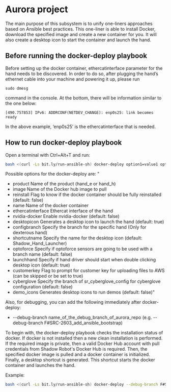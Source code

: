 # Aurora project #

The main purpose of this subsystem is to unify one-liners approaches based on Ansible best practices. This one-liner is able to install Docker, download the specified image and create a new container for you. It will also create a desktop icon to start the container and launch the hand.

## Before running the docker-deploy playbook ##

Before setting up the docker container, ethercatinterface parameter for the hand needs to be discovered. In order to do so, after plugging the hand’s ethernet cable into your machine and powering it up, please run
```shell
sudo dmesg
```
command in the console. At the bottom, there will be information similar to the one below:
```shell
[490.757853] IPv6: ADDRCONF(NETDEV_CHANGE): enp0s25: link becomes ready
```
In the above example, ‘enp0s25’ is the ethercatinterface that is needed. 

## How to run docker-deploy playbook ##

Open a terminal with Ctrl+Alt+T and run:

```bash
bash <(curl -Ls bit.ly/run-ansible-sh) docker-deploy option1=value1 option2=value2 option3=value3
```

Possible options for the docker-deploy are:
"
* product                   Name of the product (hand_e or hand_h)
* image                     Name of the Docker hub image to pull
* reinstall                 Flag to know if the docker container should be fully reinstalled (default: false)
* name                      Name of the docker container
* ethercatinterface         Ethercat interface of the hand
* nvidia-docker             Enable nvidia-docker (default: false)
* desktopicon               Generates a desktop icon to launch the hand (default: true)
* configbranch              Specify the branch for the specific hand (Only for dexterous hand)
* shortcutname              Specify the name for the desktop icon (default: Shadow_Hand_Launcher)
* optoforce                 Specify if optoforce sensors are going to be used with a branch name (default: false)
* launchhand                Specify if hand driver should start when double clicking desktop icon (default: true)
* customerkey               Flag to prompt for customer key for uploading files to AWS (can be skipped or be set to true)
* cyberglove                Specify the branch of sr_cyberglove_config for cyberglove configuration (default: false)
* demo_icons                Generates desktop icons to run demos (default: false)"

Also, for debugging, you can add the following immediately after docker-deploy:

* --debug-branch name_of_the_debug_branch_of_aurora_repo (e.g. --debug-branch F#SRC-2603_add_ansible_bootstrap)

To begin with, the docker-deploy playbook checks the installation status of docker. If docker is not installed then a new clean installation is performed. If the required image is private, 
then a valid Docker Hub account with pull credentials from Shadow Robot's Docker Hub is required. Then, the specified docker image is pulled and a docker 
container is initialized. Finally, a desktop shortcut is generated. This shortcut starts the docker container and launches 
the hand.

Example:

```bash
bash <(curl -Ls bit.ly/run-ansible-sh) docker-deploy --debug-branch F#SRC-2603_add_ansible_bootstrap product=hand_e ethercatinterface=enp0s25
```
